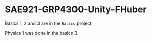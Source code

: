 # SAE921-GRP4300-Unity-FHuber

Basics 1, 2 and 3 are in the `Basics` project.

Physics 1 was done in the basics 3.